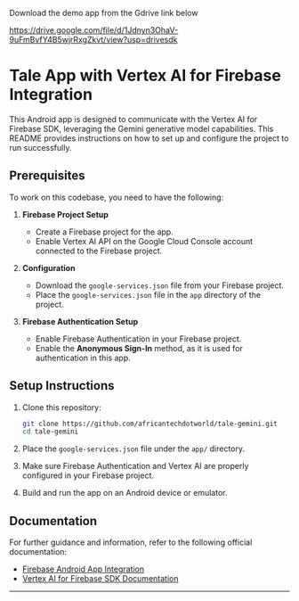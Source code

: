 
Download the demo app from the Gdrive link below 

https://drive.google.com/file/d/1Jdnyn3OhaV-9uFmBvfY4B5wjrRxgZkvt/view?usp=drivesdk

# Tale App with Vertex AI for Firebase Integration

This Android app is designed to communicate with the Vertex AI for Firebase SDK, leveraging the Gemini generative model capabilities. This README provides instructions on how to set up and configure the project to run successfully.

## Prerequisites

To work on this codebase, you need to have the following:

1. **Firebase Project Setup**
   - Create a Firebase project for the app.
   - Enable Vertex AI API on the Google Cloud Console account connected to the Firebase project.

2. **Configuration**
   - Download the `google-services.json` file from your Firebase project.
   - Place the `google-services.json` file in the `app` directory of the project.

3. **Firebase Authentication Setup**
   - Enable Firebase Authentication in your Firebase project.
   - Enable the **Anonymous Sign-In** method, as it is used for authentication in this app.

## Setup Instructions

1. Clone this repository:
   ```bash
   git clone https://github.com/africantechdotworld/tale-gemini.git
   cd tale-gemini
   ```

2. Place the `google-services.json` file under the `app/` directory.

3. Make sure Firebase Authentication and Vertex AI are properly configured in your Firebase project.

4. Build and run the app on an Android device or emulator.

## Documentation

For further guidance and information, refer to the following official documentation:

- [Firebase Android App Integration](https://firebase.google.com/docs/android/setup)
- [Vertex AI for Firebase SDK Documentation](https://firebase.google.com/docs/vertex-ai)

---
